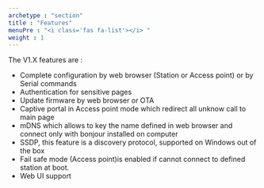 ```yaml
---
archetype : "section"
title : "Features"
menuPre : "<i class='fas fa-list'></i> "
weight : 1
---
```

The V1.X features are : 
 
* Complete configuration by web browser (Station or Access point) or by Serial commands
* Authentication for sensitive pages
* Update firmware by web browser or OTA
* Captive portal in Access point mode which redirect all unknow call to main page
* mDNS which allows to key the name defined in web browser and connect only with bonjour installed on computer
* SSDP, this feature is a discovery protocol, supported on Windows out of the box
* Fail safe mode (Access point)is enabled if cannot connect to defined station at boot.
* Web UI support